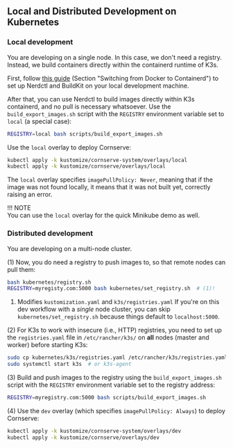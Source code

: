 ## Local and Distributed Development on Kubernetes

### Local development

You are developing on a single node.
In this case, we don't need a registry.
Instead, we build containers directly within the containerd runtime of K3s.

First, follow [this guide](https://blog.otvl.org/blog/k3s-loc-sp) (Section "Switching from Docker to Containerd") to set up Nerdctl and BuildKit on your local development machine.

After that, you can use Nerdctl to build images directly within K3s containerd, and no pull is necessary whatsoever.
Use the `build_export_images.sh` script with the `REGISTRY` environment variable set to `local` (a special case):

```bash
REGISTRY=local bash scripts/build_export_images.sh 
```

Use the `local` overlay to deploy Cornserve:

```bash
kubectl apply -k kustomize/cornserve-system/overlays/local
kubectl apply -k kustomize/cornserve/overlays/local
```

The `local` overlay specifies `imagePullPolicy: Never`, meaning that if the image was not found locally, it means that it was not built yet, correctly raising an error.

!!! NOTE  
    You can use the `local` overlay for the quick Minikube demo as well.

### Distributed development

You are developing on a multi-node cluster.

(1) Now, you do need a registry to push images to, so that remote nodes can pull them:

```bash
bash kubernetes/registry.sh
REGISTRY=myregisty.com:5000 bash kubernetes/set_registry.sh  # (1)!
```

1. Modifies `kustomization.yaml` and `k3s/registries.yaml`
   If you're on this dev workflow with a *single* node cluster, you can skip `kubernetes/set_registry.sh` because things default to `localhost:5000`.

(2) For K3s to work with insecure (i.e., HTTP) registries, you need to set up the `registries.yaml` file in `/etc/rancher/k3s/` on **all** nodes (master and worker) before starting K3s:

```bash
sudo cp kubernetes/k3s/registries.yaml /etc/rancher/k3s/registries.yaml
sudo systemctl start k3s  # or k3s-agent
```

(3) Build and push images to the registry using the `build_export_images.sh` script with the `REGISTRY` environment variable set to the registry address:

```bash
REGISTRY=myregistry.com:5000 bash scripts/build_export_images.sh
```

(4) Use the `dev` overlay (which specifies `imagePullPolicy: Always`) to deploy Cornserve:

```bash
kubectl apply -k kustomize/cornserve-system/overlays/dev
kubectl apply -k kustomize/cornserve/overlays/dev
```
